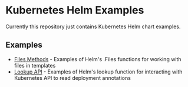 # Kubernetes Helm Examples

Currently this repository just contains Kubernetes Helm chart examples.

## Examples

- [Files Methods](./helm/examples/Files) - Examples of Helm's .Files functions for working with files in templates 
- [Lookup API](./helm/examples/lookup-api) - Examples of Helm's lookup function for interacting with Kubernetes API to read deployment annotations
